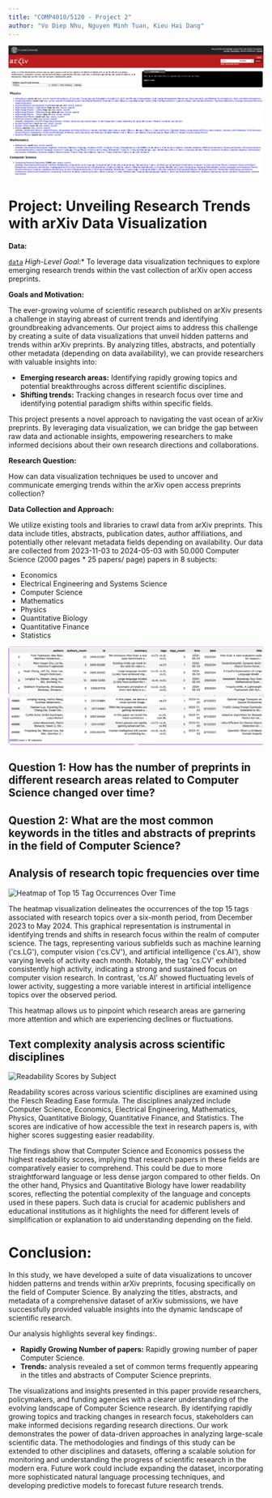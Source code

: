 ```yaml
---
title: "COMP4010/5120 - Project 2"
author: "Vo Diep Nhu, Nguyen Minh Tuan, Kieu Hai Dang"
---
```

![](images/banner.png)



# Project:  Unveiling Research Trends with arXiv Data Visualization 

**Data:** 

[`data`](https://github.com/mtuann/comp5120-data-vis/blob/main/project02/arxiv05_v2.csv)
*High-Level Goal:** To leverage data visualization techniques to explore emerging research trends within the vast collection of arXiv open access preprints.

**Goals and Motivation:** 

The ever-growing volume of scientific research published on arXiv presents a challenge in staying abreast of current trends and identifying groundbreaking advancements. Our project aims to address this challenge by creating a suite of data visualizations that unveil hidden patterns and trends within arXiv preprints. By analyzing titles, abstracts, and potentially other metadata (depending on data availability), we can provide researchers with valuable insights into:

- **Emerging research areas:** Identifying rapidly growing topics and potential breakthroughs across different scientific disciplines.
- **Shifting trends:** Tracking changes in research focus over time and identifying potential paradigm shifts within specific fields.
<!-- - **Collaboration patterns:** Visualizing co-authorship networks to understand research communities and collaborations driving innovation.
- **Author productivity:** Highlighting highly productive researchers and their areas of focus. -->

This project presents a novel approach to navigating the vast ocean of arXiv preprints. By leveraging data visualization, we can bridge the gap between raw data and actionable insights, empowering researchers to make informed decisions about their own research directions and collaborations.

**Research Question:**

How can data visualization techniques be used to uncover and communicate emerging trends within the arXiv open access preprints collection?

**Data Collection and Approach:**

We utilize existing tools and libraries to crawl data from arXiv preprints. This data include titles, abstracts, publication dates, author affiliations, and potentially other relevant metadata fields depending on availability. Our data are collected from 2023-11-03 to 2024-05-03 with 50.000 Computer Science (2000 pages * 25 papers/ page) papers in 8 subjects:

  - Economics
  - Electrical Engineering and Systems Science
  - Computer Science
  - Mathematics
  - Physics
  - Quantitative Biology
  - Quantitative Finance
  - Statistics

![](images/data.png)

## Question 1: How has the number of preprints in different research areas related to Computer Science changed over time?

## Question 2: What are the most common keywords in the titles and abstracts of preprints in the field of Computer Science?
## Analysis of research topic frequencies over time

![Heatmap of Top 15 Tag Occurrences Over Time](image/Slide16.png)

The heatmap visualization delineates the occurrences of the top 15 tags associated with research topics over a six-month period, from December 2023 to May 2024. This graphical representation is instrumental in identifying trends and shifts in research focus within the realm of computer science.
The tags, representing various subfields such as machine learning ('cs.LG'), computer vision ('cs.CV'), and artificial intelligence ('cs.AI'), show varying levels of activity each month. Notably, the tag 'cs.CV' exhibited consistently high activity, indicating a strong and sustained focus on computer vision research.
In contrast, 'cs.AI' showed fluctuating levels of lower activity, suggesting a more variable interest in artificial intelligence topics over the observed period.

This heatmap allows us to pinpoint which research areas are garnering more attention and which are experiencing declines or fluctuations.

## Text complexity analysis across scientific disciplines

![Readability Scores by Subject](image/Slide16.png)

Readability scores across various scientific disciplines are examined using the Flesch Reading Ease formula. The disciplines analyzed include Computer Science, Economics, Electrical Engineering, Mathematics, Physics, Quantitative Biology, Quantitative Finance, and Statistics. The scores are indicative of how accessible the text in research papers is, with higher scores suggesting easier readability.

The findings show that Computer Science and Economics possess the highest readability scores, implying that research papers in these fields are comparatively easier to comprehend. This could be due to more straightforward language or less dense jargon compared to other fields.
On the other hand, Physics and Quantitative Biology have lower readability scores, reflecting the potential complexity of the language and concepts used in these papers. Such data is crucial for academic publishers and educational institutions as it highlights the need for different levels of simplification or explanation to aid understanding depending on the field.

# Conclusion:
In this study, we have developed a suite of data visualizations to uncover hidden patterns and trends within arXiv preprints, focusing specifically on the field of Computer Science. By analyzing the titles, abstracts, and metadata of a comprehensive dataset of arXiv submissions, we have successfully provided valuable insights into the dynamic landscape of scientific research.

Our analysis highlights several key findings:.
- **Rapidly Growing Number of papers:** Rapidly growing number of paper Computer Science.
- **Trends:** analysis revealed a set of common terms frequently appearing in the titles and abstracts of Computer Science preprints. 

The visualizations and insights presented in this paper provide researchers, policymakers, and funding agencies with a clearer understanding of the evolving landscape of Computer Science research. By identifying rapidly growing topics and tracking changes in research focus, stakeholders can make informed decisions regarding research directions. Our work demonstrates the power of data-driven approaches in analyzing large-scale scientific data. The methodologies and findings of this study can be extended to other disciplines and datasets, offering a scalable solution for monitoring and understanding the progress of scientific research in the modern era. Future work could include expanding the dataset, incorporating more sophisticated natural language processing techniques, and developing predictive models to forecast future research trends.
